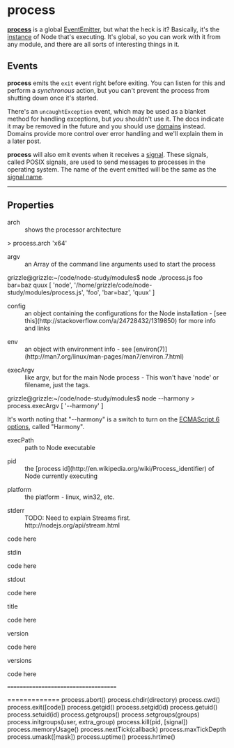 # process

**[process](http://nodejs.org/api/process.html)** is a global [EventEmitter](http://mean-greer.blogspot.com/2014/07/node-events-module.html), but what the heck is it?  Basically, it's the [instance](http://en.wikipedia.org/wiki/Process_(computing)) of Node that's executing.  It's global, so you can work with it from any module, and there are all sorts of interesting things in it.

## Events

**process** emits the `exit` event right before exiting.  You can listen for this and perform a *synchronous* action, but you can't prevent the process from shutting down once it's started.

There's an `uncaughtException` event, which may be used as a blanket method for handling exceptions, but *you* shouldn't use it.  The docs indicate it may be removed in the future and you should use [domains](http://nodejs.org/api/domain.html#domain_domain) instead.  Domains provide more control over error handling and we'll explain them in a later post.

**process** will also emit events when it receives a [signal](http://en.wikipedia.org/wiki/Signal_(computing)).  These signals, called POSIX signals, are used to send messages to processes in the operating system.  The name of the event emitted will be the same as the [signal name](http://en.wikipedia.org/wiki/Signal_(computing)#POSIX_signals).

---

## Properties

<dl>
    <dt>arch</dt>
    <dd>shows the processor architecture</dd>
</dl>
    > process.arch
    'x64'


<dl>
    <dt>argv</dt>
    <dd>an Array of the command line arguments used to start the process</dd>
</dl>
    grizzle@grizzle:~/code/node-study/modules$ node ./process.js foo bar=baz quux
    [ 'node',
      '/home/grizzle/code/node-study/modules/process.js',
      'foo',
      'bar=baz',
      'quux' ]


<dl>
    <dt>config</dt>
    <dd>an object containing the configurations for the Node installation - [see this](http://stackoverflow.com/a/24728432/1319850) for more info and links</dd>
</dl>

<dl>
    <dt>env</dt>
    <dd>an object with environment info - see [environ(7)](http://man7.org/linux/man-pages/man7/environ.7.html)</dd>
</dl>

<dl>
    <dt>execArgv</dt>
    <dd>like argv, but for the main Node process - This won't have 'node' or filename, just the tags.</dd>
</dl>
    grizzle@grizzle:~/code/node-study/modules$ node --harmony
    > process.execArgv
    [ '--harmony' ]

It's worth noting that "--harmony" is a switch to turn on the [ECMAScript 6 options](https://developer.mozilla.org/en-US/docs/Web/JavaScript/ECMAScript_6_support_in_Mozilla), called "Harmony".

<dl>
    <dt>execPath</dt>
    <dd>path to Node executable</dd>
</dl>

<dl>
    <dt>pid</dt>
    <dd>the [process id](http://en.wikipedia.org/wiki/Process_identifier) of Node currently executing</dd>
</dl>

<dl>
    <dt>platform</dt>
    <dd>the platform - linux, win32, etc.</dd>
</dl>

<dl>
    <dt>stderr</dt>
    <dd>TODO: Need to explain Streams first.  http://nodejs.org/api/stream.html</dd>
</dl>
    code here

<dl>
    <dt>stdin</dt>
    <dd></dd>
</dl>
    code here

<dl>
    <dt>stdout</dt>
    <dd></dd>
</dl>
    code here

<dl>
    <dt>title</dt>
    <dd></dd>
</dl>
    code here

<dl>
    <dt>version</dt>
    <dd></dd>
</dl>
    code here

<dl>
    <dt>versions</dt>
    <dd></dd>
</dl>
    code here


    ===================================

=============
process.abort()
process.chdir(directory)
process.cwd()
process.exit([code])
process.getgid()
process.setgid(id)
process.getuid()
process.setuid(id)
process.getgroups()
process.setgroups(groups)
process.initgroups(user, extra_group)
process.kill(pid, [signal])
process.memoryUsage()
process.nextTick(callback)
process.maxTickDepth
process.umask([mask])
process.uptime()
process.hrtime()